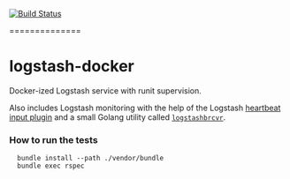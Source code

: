 [![Build Status](https://travis-ci.org/hellofresh/logstash-docker.svg?branch=master)](https://travis-ci.org/hellofresh/logstash-docker)

==============

# logstash-docker
Docker-ized Logstash service with runit supervision.

Also includes Logstash monitoring with the help of the Logstash [heartbeat input plugin]() and a small Golang utility called [`logstashbrcvr`](https://github.com/hellofresh/logstashbrcvr).

### How to run the tests

      bundle install --path ./vendor/bundle
      bundle exec rspec


